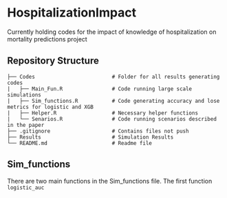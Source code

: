 # HospitalizationImpact
 Currently holding codes for the impact of knowledge of hospitalization on mortality predictions project
 
 ## Repository Structure
```
├── Codes                         # Folder for all results generating codes
|   ├── Main_Fun.R                # Code running large scale simulations
|   ├── Sim_functions.R           # Code generating accuracy and lose metrics for logistic and XGB
|   ├── Helper.R                  # Necessary helper functions 
|   └── Senarios.R                # Code running scenarios described in the paper
├── .gitignore                    # Contains files not push
├── Results                       # Simulation Results
└── README.md                     # Readme file
``` 
## Sim_functions
There are two main functions in the Sim_functions file. The first function `logistic_auc`
